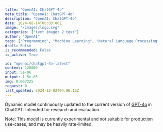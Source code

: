 ```yaml
---
title: "OpenAI: ChatGPT-4o"
meta_title: "OpenAI: ChatGPT-4o"
description: "OpenAI: ChatGPT-4o"
date: 2024-08-14T00:00:00Z
image: "/images/logo.svg"
categories: ["text imaget 2 text"]
author: "OpenAI"
tags: ["Programming", "Machine Learning", "Natural Language Processing", "Chatbots", "Generative AI"]
draft: False
is_recommended: False
is_active: True

id: "openai/chatgpt-4o-latest"
context: 128000
input: 5e-06
output: 1.5e-05
img: 0.007225
request: 0
last_updated: 2024-12-02T04:06:16Z
---
```


Dynamic model continuously updated to the current version of [GPT-4o](/openai/gpt-4o) in ChatGPT. Intended for research and evaluation.

Note: This model is currently experimental and not suitable for production use-cases, and may be heavily rate-limited.

